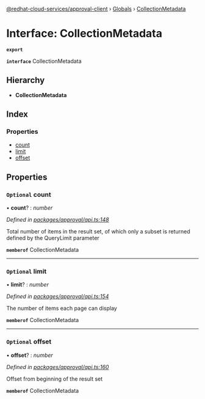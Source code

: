 [@redhat-cloud-services/approval-client](../README.md) › [Globals](../globals.md) › [CollectionMetadata](collectionmetadata.md)

# Interface: CollectionMetadata

**`export`** 

**`interface`** CollectionMetadata

## Hierarchy

* **CollectionMetadata**

## Index

### Properties

* [count](collectionmetadata.md#optional-count)
* [limit](collectionmetadata.md#optional-limit)
* [offset](collectionmetadata.md#optional-offset)

## Properties

### `Optional` count

• **count**? : *number*

*Defined in [packages/approval/api.ts:148](https://github.com/leSamo/javascript-clients/blob/master/packages/approval/api.ts#L148)*

Total number of items in the result set, of which only a subset is returned defined by the QueryLimit parameter

**`memberof`** CollectionMetadata

___

### `Optional` limit

• **limit**? : *number*

*Defined in [packages/approval/api.ts:154](https://github.com/leSamo/javascript-clients/blob/master/packages/approval/api.ts#L154)*

The number of items each page can display

**`memberof`** CollectionMetadata

___

### `Optional` offset

• **offset**? : *number*

*Defined in [packages/approval/api.ts:160](https://github.com/leSamo/javascript-clients/blob/master/packages/approval/api.ts#L160)*

Offset from beginning of the result set

**`memberof`** CollectionMetadata
